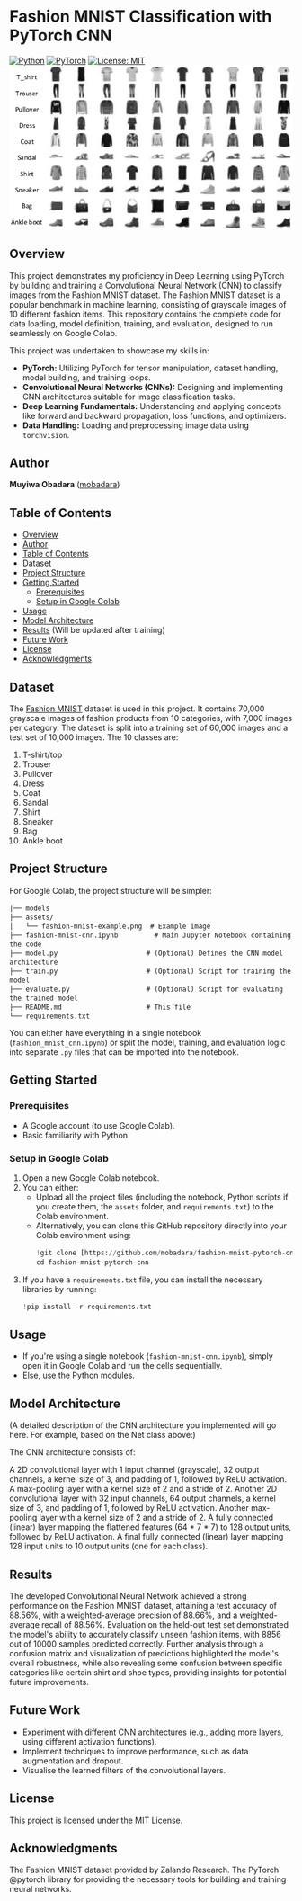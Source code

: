 # Fashion MNIST Classification with PyTorch CNN

[![Python](https://img.shields.io/badge/python-3.8+-blue.svg)](https://www.python.org/downloads/)
[![PyTorch](https://img.shields.io/badge/PyTorch-%23EE4C2C.svg?style=flat&logo=PyTorch&logoColor=white)](https://pytorch.org/)
[![License: MIT](https://img.shields.io/badge/License-MIT-yellow.svg)](https://opensource.org/licenses/MIT)
![Fashion MNIST Example](assets/fashion-mnist-example.png)

## Overview

This project demonstrates my proficiency in Deep Learning using PyTorch by building and training a Convolutional Neural Network (CNN) to classify images from the Fashion MNIST dataset. The Fashion MNIST dataset is a popular benchmark in machine learning, consisting of grayscale images of 10 different fashion items. This repository contains the complete code for data loading, model definition, training, and evaluation, designed to run seamlessly on Google Colab.

This project was undertaken to showcase my skills in:

* **PyTorch:** Utilizing PyTorch for tensor manipulation, dataset handling, model building, and training loops.
* **Convolutional Neural Networks (CNNs):** Designing and implementing CNN architectures suitable for image classification tasks.
* **Deep Learning Fundamentals:** Understanding and applying concepts like forward and backward propagation, loss functions, and optimizers.
* **Data Handling:** Loading and preprocessing image data using `torchvision`.

## Author

**Muyiwa Obadara** ([mobadara](https://github.com/mobadara))

## Table of Contents

* [Overview](#overview)
* [Author](#author)
* [Table of Contents](#table-of-contents)
* [Dataset](#dataset)
* [Project Structure](#project-structure)
* [Getting Started](#getting-started)
    * [Prerequisites](#prerequisites)
    * [Setup in Google Colab](#setup-in-google-colab)
* [Usage](#usage)
* [Model Architecture](#model-architecture)
* [Results](#results) (Will be updated after training)
* [Future Work](#future-work)
* [License](#license)
* [Acknowledgments](#acknowledgments)

## Dataset

The [Fashion MNIST](https://github.com/zalandoresearch/fashion-mnist) dataset is used in this project. It contains 70,000 grayscale images of fashion products from 10 categories, with 7,000 images per category. The dataset is split into a training set of 60,000 images and a test set of 10,000 images. The 10 classes are:

1.  T-shirt/top
2.  Trouser
3.  Pullover
4.  Dress
5.  Coat
6.  Sandal
7.  Shirt
8.  Sneaker
9.  Bag
10. Ankle boot

## Project Structure

For Google Colab, the project structure will be simpler:

```
|── models
├── assets/
│   └── fashion-mnist-example.png  # Example image
├── fashion-mnist-cnn.ipynb         # Main Jupyter Notebook containing the code
├── model.py                      # (Optional) Defines the CNN model architecture
├── train.py                      # (Optional) Script for training the model
├── evaluate.py                   # (Optional) Script for evaluating the trained model
├── README.md                     # This file
└── requirements.txt
```

You can either have everything in a single notebook (`fashion_mnist_cnn.ipynb`) or split the model, training, and evaluation logic into separate `.py` files that can be imported into the notebook.

## Getting Started

### Prerequisites

* A Google account (to use Google Colab).
* Basic familiarity with Python.

### Setup in Google Colab

1.  Open a new Google Colab notebook.
2.  You can either:
    * Upload all the project files (including the notebook, Python scripts if you create them, the `assets` folder, and `requirements.txt`) to the Colab environment.
    * Alternatively, you can clone this GitHub repository directly into your Colab environment using:
        ```python
        !git clone [https://github.com/mobadara/fashion-mnist-pytorch-cnn.git](https://github.com/mobadara/fashion-mnist-pytorch-cnn.git)
        cd fashion-mnist-pytorch-cnn
        ```
3.  If you have a `requirements.txt` file, you can install the necessary libraries by running:
    ```python
    !pip install -r requirements.txt
    ```

## Usage

- If you're using a single notebook (`fashion-mnist-cnn.ipynb`), simply open it in Google Colab and run the cells sequentially.
- Else, use the Python modules.

## Model Architecture
(A detailed description of the CNN architecture you implemented will go here. For example, based on the Net class above:)

The CNN architecture consists of:

A 2D convolutional layer with 1 input channel (grayscale), 32 output channels, a kernel size of 3, and padding of 1, followed by ReLU activation.
A max-pooling layer with a kernel size of 2 and a stride of 2.
Another 2D convolutional layer with 32 input channels, 64 output channels, a kernel size of 3, and padding of 1, followed by ReLU activation.
Another max-pooling layer with a kernel size of 2 and a stride of 2.
A fully connected (linear) layer mapping the flattened features (64 * 7 * 7) to 128 output units, followed by ReLU activation.
A final fully connected (linear) layer mapping 128 input units to 10 output units (one for each class).

## Results

The developed Convolutional Neural Network achieved a strong performance on the Fashion MNIST dataset, attaining a test accuracy of 88.56%, with a weighted-average precision of 88.66%, and a weighted-average recall of 88.56%. Evaluation on the held-out test set demonstrated the model's ability to accurately classify unseen fashion items, with 8856 out of 10000 samples predicted correctly. Further analysis through a confusion matrix and visualization of predictions highlighted the model's overall robustness, while also revealing some confusion between specific categories like certain shirt and shoe types, providing insights for potential future improvements.

## Future Work
- Experiment with different CNN architectures (e.g., adding more layers, using different activation functions).
- Implement techniques to improve performance, such as data augmentation and dropout.
- Visualise the learned filters of the convolutional layers.

## License
This project is licensed under the MIT License.

## Acknowledgments
The Fashion MNIST dataset provided by Zalando Research. 
The PyTorch @pytorch library for providing the necessary tools for building and training neural networks.
